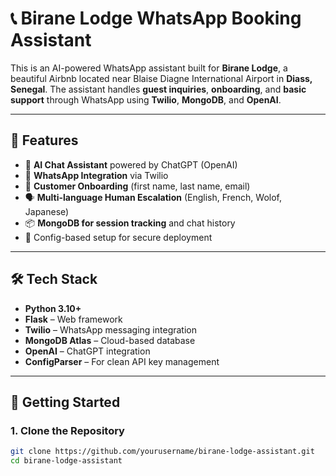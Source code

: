 # 📞 Birane Lodge WhatsApp Booking Assistant

This is an AI-powered WhatsApp assistant built for **Birane Lodge**, a beautiful Airbnb located near Blaise Diagne International Airport in **Diass, Senegal**. The assistant handles **guest inquiries**, **onboarding**, and **basic support** through WhatsApp using **Twilio**, **MongoDB**, and **OpenAI**.

---

## 🧠 Features

- 🤖 **AI Chat Assistant** powered by ChatGPT (OpenAI)
- 📱 **WhatsApp Integration** via Twilio
- 🧾 **Customer Onboarding** (first name, last name, email)
- 🗣️ **Multi-language Human Escalation** (English, French, Wolof, Japanese)
- 📦 **MongoDB for session tracking** and chat history
- 🔐 Config-based setup for secure deployment

---

## 🛠️ Tech Stack

- **Python 3.10+**
- **Flask** – Web framework
- **Twilio** – WhatsApp messaging integration
- **MongoDB Atlas** – Cloud-based database
- **OpenAI** – ChatGPT integration
- **ConfigParser** – For clean API key management

---

## 🚀 Getting Started

### 1. Clone the Repository

```bash
git clone https://github.com/yourusername/birane-lodge-assistant.git
cd birane-lodge-assistant
